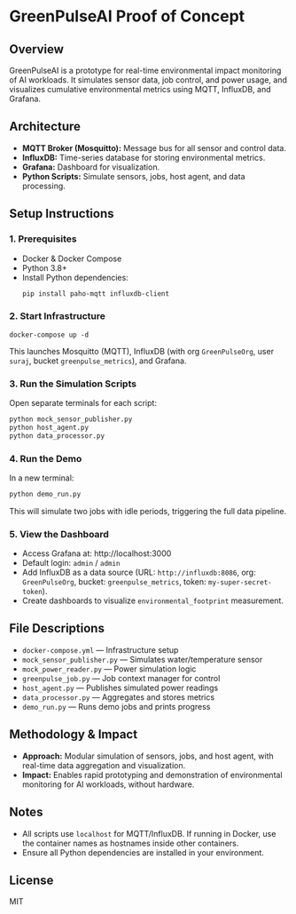 # GreenPulseAI Proof of Concept

## Overview
GreenPulseAI is a prototype for real-time environmental impact monitoring of AI workloads. It simulates sensor data, job control, and power usage, and visualizes cumulative environmental metrics using MQTT, InfluxDB, and Grafana.

## Architecture
- **MQTT Broker (Mosquitto):** Message bus for all sensor and control data.
- **InfluxDB:** Time-series database for storing environmental metrics.
- **Grafana:** Dashboard for visualization.
- **Python Scripts:** Simulate sensors, jobs, host agent, and data processing.

## Setup Instructions

### 1. Prerequisites
- Docker & Docker Compose
- Python 3.8+
- Install Python dependencies:
  ```sh
  pip install paho-mqtt influxdb-client
  ```

### 2. Start Infrastructure
```
docker-compose up -d
```
This launches Mosquitto (MQTT), InfluxDB (with org `GreenPulseOrg`, user `suraj`, bucket `greenpulse_metrics`), and Grafana.

### 3. Run the Simulation Scripts
Open separate terminals for each script:

```sh
python mock_sensor_publisher.py
python host_agent.py
python data_processor.py
```

### 4. Run the Demo
In a new terminal:
```sh
python demo_run.py
```
This will simulate two jobs with idle periods, triggering the full data pipeline.

### 5. View the Dashboard
- Access Grafana at: http://localhost:3000
- Default login: `admin` / `admin`
- Add InfluxDB as a data source (URL: `http://influxdb:8086`, org: `GreenPulseOrg`, bucket: `greenpulse_metrics`, token: `my-super-secret-token`).
- Create dashboards to visualize `environmental_footprint` measurement.

## File Descriptions
- `docker-compose.yml` — Infrastructure setup
- `mock_sensor_publisher.py` — Simulates water/temperature sensor
- `mock_power_reader.py` — Power simulation logic
- `greenpulse_job.py` — Job context manager for control
- `host_agent.py` — Publishes simulated power readings
- `data_processor.py` — Aggregates and stores metrics
- `demo_run.py` — Runs demo jobs and prints progress

## Methodology & Impact
- **Approach:** Modular simulation of sensors, jobs, and host agent, with real-time data aggregation and visualization.
- **Impact:** Enables rapid prototyping and demonstration of environmental monitoring for AI workloads, without hardware.

## Notes
- All scripts use `localhost` for MQTT/InfluxDB. If running in Docker, use the container names as hostnames inside other containers.
- Ensure all Python dependencies are installed in your environment.

## License
MIT
